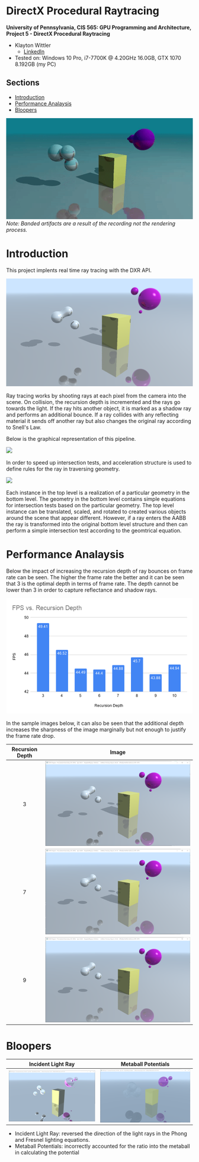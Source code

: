 # DirectX Procedural Raytracing

**University of Pennsylvania, CIS 565: GPU Programming and Architecture,
Project 5 - DirectX Procedural Raytracing**

* Klayton Wittler
    * [LinkedIn](https://www.linkedin.com/in/klayton-wittler/)
* Tested on: Windows 10 Pro, i7-7700K @ 4.20GHz 16.0GB, GTX 1070 8.192GB (my PC)

## Sections

* [Introduction](#introduction)
* [Performance Analaysis](#performance-analysis)
* [Bloopers](#bloopers)

![](images/demo.gif)
*Note: Banded artifacts are a result of the recording not the rendering process.*

# Introduction

This project implents real time ray tracing with the DXR API.

![](images/finalRender.png)

Ray tracing works by shooting rays at each pixel from the camera into the scene. On collision, the recursion depth is incremented and the rays go towards the light. If the ray hits another object, it is marked as a shadow ray and performs an additional bounce. If a ray collides with any reflecting material it sends off another ray but also changes the original ray according to Snell's Law.

Below is the graphical representation of this pipeline.

![](images/pipeline.png)

In order to speed up intersection tests, and acceleration structure is used to define rules for the ray in traversing geometry. 

![](images/accel.png)

Each instance in the top level is a realization of a particular geometry in the bottom level. The geometry in the bottom level contains simple equations for intersection tests based on the particular geometry. The top level instance can be translated, scaled, and rotated to created various objects around the scene that appear different. However, if a ray enters the AABB the ray is transformed into the original bottom level structure and then can perform a simple intersection test according to the geomtrical equation.

# Performance Analaysis

Below the impact of increasing the recursion depth of ray bounces on frame rate can be seen. The higher the frame rate the better and it can be seen that 3 is the optimal depth in terms of frame rate. The depth cannot be lower than 3 in order to capture reflectance and shadow rays.

![](images/FPS_RecursionDepth.png)

In the sample images below, it can also be seen that the additional depth increases the sharpness of the image marginally but not enough to justify the frame rate drop.

Recursion Depth | Image
:-------------------------:|:-------------------------:
3 |![](images/recursionDepth3.png)
7 | ![](images/recursionDepth7.png)
9 | ![](images/recursionDepth9.png)

# Bloopers

Incident Light Ray | Metaball Potentials
:-------------------------:|:-------------------------:
![](images/invertLight.png)| ![](images/potentialFieldRatio.png)

* Incident Light Ray: reversed the direction of the light rays in the Phong and Fresnel lighting equations.
* Metaball Potentials: incorrectly accounted for the ratio into the metaball in calculating the potential
